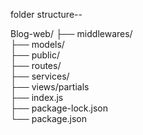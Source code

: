 folder structure--

Blog-web/
├── middlewares/            
├── models/                         
├── public/                 
├── routes/                 
├── services/             
├── views/partials                 
├── index.js                
├── package-lock.json       
└── package.json            
